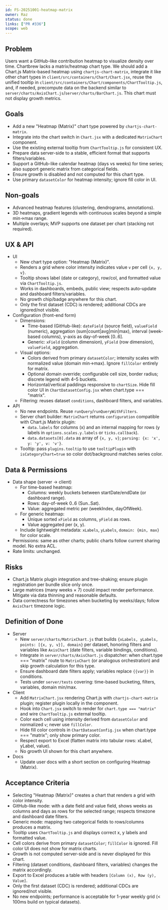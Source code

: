 ```yaml
---
id: FS-20251001-heatmap-matrix
owner: Raz
status: done
links: ["PR #336"]
scope: web
---
```


## Problem
Users want a GitHub-like contribution heatmap to visualize density over time. Chartbrew lacks a matrix/heatmap chart type. We should add a Chart.js Matrix-based heatmap using `chartjs-chart-matrix`, integrate it like other chart types in `client/src/containers/Chart/Chart.jsx`, reuse the unified tooltip in `client/src/containers/Chart/components/ChartTooltip.js`, and, if needed, precompute data on the backend similar to `server/charts/AxisChart.js`/`server/charts/BarChart.js`. This chart must not display growth metrics.

## Goals
- Add a new "Heatmap (Matrix)" chart type powered by `chartjs-chart-matrix`.
- Integrate into the chart switch in `Chart.jsx` with a dedicated `MatrixChart` component.
- Use the existing external tooltip from `ChartTooltip.js` for consistent UX.
- Prepare data server-side to a stable, efficient format that supports filters/variables.
- Support a GitHub-like calendar heatmap (days vs weeks) for time series; also support generic matrix from categorical fields.
- Ensure growth is disabled and not computed for this chart type.
- Use primary `datasetColor` for heatmap intensity; ignore fill color in UI.

## Non-goals
- Advanced heatmap features (clustering, dendrograms, annotations).
- 3D heatmaps, gradient legends with continuous scales beyond a simple min→max range.
- Multiple overlays; MVP supports one dataset per chart (stacking not required).

## UX & API
- UI
  - New chart type option: "Heatmap (Matrix)".
  - Renders a grid where color intensity indicates value `v` per cell `{x, y, v}`.
  - Tooltip shows label (date or category), row/col, and formatted value via `ChartTooltip.js`.
  - Works in dashboards, embeds, public view; respects auto-update and dashboard filters/variables.
  - No growth chip/badge anywhere for this chart.
  - Only the first dataset (CDC) is rendered; additional CDCs are ignored/not visible.
- Configuration (front-end form)
  - Dimensions:
    - Time-based (GitHub-like): `dateField` (source field), `valueField` (numeric), aggregation (sum|count|avg|min|max), interval (week-based columns), y-axis as day-of-week [0..6].
    - Generic: `xField` (column dimension), `yField` (row dimension), `valueField`, aggregation.
  - Visual options:
    - Colors derived from primary `datasetColor`; intensity scales with normalized value (domain min→max). Ignore `fillColor` entirely for matrix.
    - Optional domain override; configurable cell size, border radius; discrete legend with 4–5 buckets.
    - Horizontal/vertical paddings responsive to `chartSize`. Hide fill color UI in `ChartDatasetConfig.jsx` when chart.type === "matrix".
  - Filtering: reuses dataset `conditions`, dashboard filters, and variables.
- API
  - No new endpoints. Reuse `runQuery`/`runQueryWithFilters`.
  - Server chart builder: `MatrixChart` returns `configuration` compatible with Chart.js Matrix plugin:
    - `data.labels` for columns (x) and an internal mapping for rows (y labels in `options.scales.y.labels` or `ticks.callback`).
    - `data.datasets[0].data` as array of `{x, y, v}`; `parsing: {x: 'x', y: 'y', v: 'v'}`.
  - Tooltip: pass `plugins.tooltip` to use `tooltipPlugin` with `isCategoryChart=true` so color dot/background matches series color.

## Data & Permissions
- Data shape (server → client)
  - For time-based heatmap:
    - Columns: weekly buckets between startDate/endDate (or dashboard range).
    - Rows: day-of-week 0..6 (Sun..Sat).
    - Value: aggregated metric per (weekIndex, dayOfWeek).
  - For generic heatmap:
    - Unique sorted `xField` as columns, `yField` as rows.
    - Value aggregated per (x, y).
  - Include lightweight metadata: `xLabels`, `yLabels`, `domain: {min, max}` for color scale.
- Permissions: same as other charts; public charts follow current sharing model. No extra ACL.
- Rate limits: unchanged.

## Risks
- Chart.js Matrix plugin integration and tree-shaking; ensure plugin registration per bundle slice only once.
- Large matrices (many weeks × 7) could impact render performance. Mitigate via data thinning and reasonable defaults.
- Data correctness for timezones when bucketing by weeks/days; follow `AxisChart` timezone logic.

## Definition of Done
- Server
  - New `server/charts/MatrixChart.js` that builds `{xLabels, yLabels, points: [{x, y, v}], domain}` per dataset, honoring filters and variables like `AxisChart` (date filters, variable bindings, conditions).
  - Integrate in `server/charts/AxisChart.js` dispatcher: when chart.type === "matrix" route to `MatrixChart` (or analogous orchestration) and skip growth calculation for this type.
  - Ensure dashboard date filters apply; variables replace `{{var}}` in conditions.
  - Tests under `server/tests` covering: time-based bucketing, filters, variables, domain min/max.
- Client
  - Add `MatrixChart.jsx` rendering Chart.js with `chartjs-chart-matrix` plugin; register plugin locally in the component.
  - Hook into `Chart.jsx` switch to render for `chart.type === "matrix"` and wire `ChartTooltip.js` external tooltip.
  - Color each cell using intensity derived from `datasetColor` and normalized `v`; never use `fillColor`.
  - Hide fill color controls in `ChartDatasetConfig.jsx` when chart.type === "matrix"; only show primary color.
  - Respect export to Excel (flatten matrix into tabular rows: xLabel, yLabel, value).
  - No growth UI shown for this chart anywhere.
- Docs
  - Update user docs with a short section on configuring Heatmap (Matrix).

## Acceptance Criteria
- Selecting "Heatmap (Matrix)" creates a chart that renders a grid with color intensity.
- GitHub-like mode: with a date field and value field, shows weeks as columns and days as rows for the selected range; respects timezone and dashboard date filters.
- Generic mode: mapping two categorical fields to rows/columns produces a matrix.
- Tooltip uses `ChartTooltip.js` and displays correct x, y labels and formatted value.
- Cell colors derive from primary `datasetColor`; `fillColor` is ignored. Fill color UI does not show for matrix charts.
- Growth is not computed server-side and is never displayed for this chart.
- Filtering (dataset conditions, dashboard filters, variables) changes the matrix accordingly.
- Export to Excel produces a table with headers `[Column (x), Row (y), Value]`.
- Only the first dataset (CDC) is rendered; additional CDCs are ignored/not visible.
- No new endpoints; performance is acceptable for 1-year weekly grid (< 100ms build on typical datasets).

